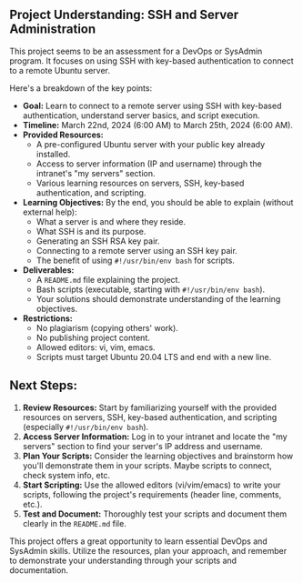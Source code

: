 ## Project Understanding: SSH and Server Administration

This project seems to be an assessment for a DevOps or SysAdmin program. It focuses on using SSH with key-based authentication to connect to a remote Ubuntu server.

Here's a breakdown of the key points:

* **Goal:**  Learn to connect to a remote server using SSH with key-based authentication, understand server basics, and script execution.
* **Timeline:** March 22nd, 2024 (6:00 AM) to March 25th, 2024 (6:00 AM).
* **Provided Resources:**  
    * A pre-configured Ubuntu server with your public key already installed.
    * Access to server information (IP and username) through the intranet's "my servers" section.
    * Various learning resources on servers, SSH, key-based authentication, and scripting. 
* **Learning Objectives:** By the end, you should be able to explain (without external help):
    * What a server is and where they reside.
    * What SSH is and its purpose.
    * Generating an SSH RSA key pair.
    * Connecting to a remote server using an SSH key pair.
    * The benefit of using `#!/usr/bin/env bash` for scripts.
* **Deliverables:**
    * A `README.md` file explaining the project.
    * Bash scripts (executable, starting with `#!/usr/bin/env bash`).
    * Your solutions should demonstrate understanding of the learning objectives. 
* **Restrictions:**
    * No plagiarism (copying others' work).
    * No publishing project content.
    * Allowed editors: vi, vim, emacs.
    * Scripts must target Ubuntu 20.04 LTS and end with a new line.

## Next Steps:

1. **Review Resources:** Start by familiarizing yourself with the provided resources on servers, SSH, key-based authentication, and scripting (especially `#!/usr/bin/env bash`).
2. **Access Server Information:**  Log in to your intranet and locate the "my servers" section to find your server's IP address and username.
3. **Plan Your Scripts:**  Consider the learning objectives and brainstorm how you'll demonstrate them in your scripts. Maybe scripts to connect, check system info, etc. 
4. **Start Scripting:** Use the allowed editors (vi/vim/emacs) to write your scripts, following the project's requirements (header line, comments, etc.).
5. **Test and Document:** Thoroughly test your scripts and document them clearly in the `README.md` file.

This project offers a great opportunity to learn essential DevOps and SysAdmin skills. Utilize the resources, plan your approach, and remember to demonstrate your understanding through your scripts and documentation. 
